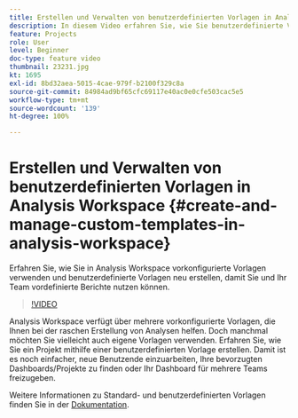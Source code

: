 ```yaml
---
title: Erstellen und Verwalten von benutzerdefinierten Vorlagen in Analysis Workspace
description: In diesem Video erfahren Sie, wie Sie benutzerdefinierte Vorlagen in Analysis Workspace erstellen, damit Sie und Ihr Team mit einem bestimmten Satz an Berichten starten können.
feature: Projects
role: User
level: Beginner
doc-type: feature video
thumbnail: 23231.jpg
kt: 1695
exl-id: 8bd32aea-5015-4cae-979f-b2100f329c8a
source-git-commit: 84984ad9bf65cfc69117e40ac0e0cfe503cac5e5
workflow-type: tm+mt
source-wordcount: '139'
ht-degree: 100%

---
```


# Erstellen und Verwalten von benutzerdefinierten Vorlagen in Analysis Workspace {#create-and-manage-custom-templates-in-analysis-workspace}

Erfahren Sie, wie Sie in Analysis Workspace vorkonfigurierte Vorlagen verwenden und benutzerdefinierte Vorlagen neu erstellen, damit Sie und Ihr Team vordefinierte Berichte nutzen können.

>[!VIDEO](https://video.tv.adobe.com/v/3428571/?quality=12&learn=on&captions=ger)

Analysis Workspace verfügt über mehrere vorkonfigurierte Vorlagen, die Ihnen bei der raschen Erstellung von Analysen helfen. Doch manchmal möchten Sie vielleicht auch eigene Vorlagen verwenden. Erfahren Sie, wie Sie ein Projekt mithilfe einer benutzerdefinierten Vorlage erstellen. Damit ist es noch einfacher, neue Benutzende einzuarbeiten, Ihre bevorzugten Dashboards/Projekte zu finden oder Ihr Dashboard für mehrere Teams freizugeben.

Weitere Informationen zu Standard- und benutzerdefinierten Vorlagen finden Sie in der [Dokumentation](https://experienceleague.adobe.com/docs/analytics/analyze/analysis-workspace/build-workspace-project/starter-projects.html?lang=de).

